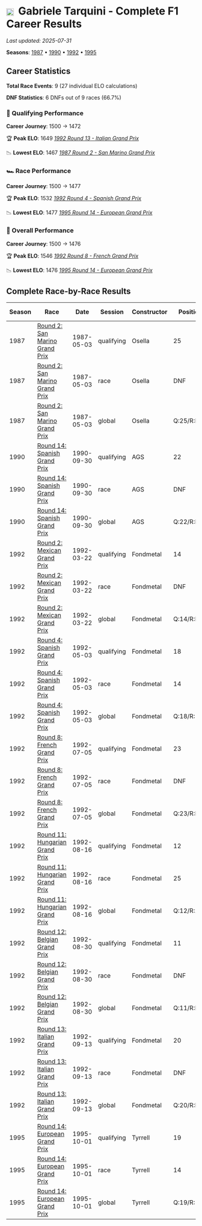 # <img src="https://upload.wikimedia.org/wikipedia/commons/0/03/Flag_of_Italy.svg" alt="Italy" width="20" height="auto" style="vertical-align: middle; margin-right: 5px;" onerror="this.outerHTML='🇮🇹'; this.style.marginRight='5px';"/> Gabriele Tarquini - Complete F1 Career Results

*Last updated: 2025-07-31*

**Seasons**: [1987](../seasons/1987-season-report) • [1990](../seasons/1990-season-report) • [1992](../seasons/1992-season-report) • [1995](../seasons/1995-season-report)

## Career Statistics

**Total Race Events**: 9 (27 individual ELO calculations)

**DNF Statistics**: 6 DNFs out of 9 races (66.7%)

### 🏁 Qualifying Performance
**Career Journey**: 1500 → 1472

🏆 **Peak ELO**: 1649
   *[1992 Round 13 - Italian Grand Prix](../seasons/1992-season-report#round-13-italian-grand-prix)*

📉 **Lowest ELO**: 1467
   *[1987 Round 2 - San Marino Grand Prix](../seasons/1987-season-report#round-2-san-marino-grand-prix)*

### 🏎️ Race Performance
**Career Journey**: 1500 → 1477

🏆 **Peak ELO**: 1532
   *[1992 Round 4 - Spanish Grand Prix](../seasons/1992-season-report#round-4-spanish-grand-prix)*

📉 **Lowest ELO**: 1477
   *[1995 Round 14 - European Grand Prix](../seasons/1995-season-report#round-14-european-grand-prix)*

### 🌟 Overall Performance
**Career Journey**: 1500 → 1476

🏆 **Peak ELO**: 1546
   *[1992 Round 8 - French Grand Prix](../seasons/1992-season-report#round-8-french-grand-prix)*

📉 **Lowest ELO**: 1476
   *[1995 Round 14 - European Grand Prix](../seasons/1995-season-report#round-14-european-grand-prix)*


## Complete Race-by-Race Results

| Season | Race | Date | Session | Constructor | Position | Starting ELO | ELO Change | Final ELO | Teammate |
|--------|------|------|---------|-------------|----------|--------------|------------|-----------|----------|
| 1987 | [Round 2: San Marino Grand Prix](../seasons/1987-season-report#round-2-san-marino-grand-prix) | 1987-05-03 | qualifying | Osella | 25 | 1500 | -33 | 1467 | [<img src="https://upload.wikimedia.org/wikipedia/commons/0/03/Flag_of_Italy.svg" alt="Italy" width="20" height="auto" style="vertical-align: middle; margin-right: 5px;" onerror="this.outerHTML='🇮🇹'; this.style.marginRight='5px';"/> Alex Caffi](alex-caffi) |
| 1987 | [Round 2: San Marino Grand Prix](../seasons/1987-season-report#round-2-san-marino-grand-prix) | 1987-05-03 | race | Osella | DNF | 1500 | N/A | 1500 | [<img src="https://upload.wikimedia.org/wikipedia/commons/0/03/Flag_of_Italy.svg" alt="Italy" width="20" height="auto" style="vertical-align: middle; margin-right: 5px;" onerror="this.outerHTML='🇮🇹'; this.style.marginRight='5px';"/> Alex Caffi](alex-caffi) |
| 1987 | [Round 2: San Marino Grand Prix](../seasons/1987-season-report#round-2-san-marino-grand-prix) | 1987-05-03 | global | Osella | Q:25/R:DNF | 1500 | -10 | 1490 | [<img src="https://upload.wikimedia.org/wikipedia/commons/0/03/Flag_of_Italy.svg" alt="Italy" width="20" height="auto" style="vertical-align: middle; margin-right: 5px;" onerror="this.outerHTML='🇮🇹'; this.style.marginRight='5px';"/> Alex Caffi](alex-caffi) |
| 1990 | [Round 14: Spanish Grand Prix](../seasons/1990-season-report#round-14-spanish-grand-prix) | 1990-09-30 | qualifying | AGS | 22 | 1500 | +19 | 1519 | [<img src="https://upload.wikimedia.org/wikipedia/commons/c/c3/Flag_of_France.svg" alt="France" width="20" height="auto" style="vertical-align: middle; margin-right: 5px;" onerror="this.outerHTML='🇫🇷'; this.style.marginRight='5px';"/> Yannick Dalmas](yannick-dalmas) |
| 1990 | [Round 14: Spanish Grand Prix](../seasons/1990-season-report#round-14-spanish-grand-prix) | 1990-09-30 | race | AGS | DNF | 1500 | N/A | 1500 | [<img src="https://upload.wikimedia.org/wikipedia/commons/c/c3/Flag_of_France.svg" alt="France" width="20" height="auto" style="vertical-align: middle; margin-right: 5px;" onerror="this.outerHTML='🇫🇷'; this.style.marginRight='5px';"/> Yannick Dalmas](yannick-dalmas) |
| 1990 | [Round 14: Spanish Grand Prix](../seasons/1990-season-report#round-14-spanish-grand-prix) | 1990-09-30 | global | AGS | Q:22/R:DNF | 1500 | +6 | 1506 | [<img src="https://upload.wikimedia.org/wikipedia/commons/c/c3/Flag_of_France.svg" alt="France" width="20" height="auto" style="vertical-align: middle; margin-right: 5px;" onerror="this.outerHTML='🇫🇷'; this.style.marginRight='5px';"/> Yannick Dalmas](yannick-dalmas) |
| 1992 | [Round 2: Mexican Grand Prix](../seasons/1992-season-report#round-2-mexican-grand-prix) | 1992-03-22 | qualifying | Fondmetal | 14 | 1500 | +32 | 1532 | [<img src="https://upload.wikimedia.org/wikipedia/commons/f/f3/Flag_of_Switzerland.svg" alt="Switzerland" width="20" height="auto" style="vertical-align: middle; margin-right: 5px;" onerror="this.outerHTML='🇨🇭'; this.style.marginRight='5px';"/> Andrea Chiesa](andrea-chiesa) |
| 1992 | [Round 2: Mexican Grand Prix](../seasons/1992-season-report#round-2-mexican-grand-prix) | 1992-03-22 | race | Fondmetal | DNF | 1500 | N/A | 1500 | [<img src="https://upload.wikimedia.org/wikipedia/commons/f/f3/Flag_of_Switzerland.svg" alt="Switzerland" width="20" height="auto" style="vertical-align: middle; margin-right: 5px;" onerror="this.outerHTML='🇨🇭'; this.style.marginRight='5px';"/> Andrea Chiesa](andrea-chiesa) |
| 1992 | [Round 2: Mexican Grand Prix](../seasons/1992-season-report#round-2-mexican-grand-prix) | 1992-03-22 | global | Fondmetal | Q:14/R:DNF | 1500 | +10 | 1510 | [<img src="https://upload.wikimedia.org/wikipedia/commons/f/f3/Flag_of_Switzerland.svg" alt="Switzerland" width="20" height="auto" style="vertical-align: middle; margin-right: 5px;" onerror="this.outerHTML='🇨🇭'; this.style.marginRight='5px';"/> Andrea Chiesa](andrea-chiesa) |
| 1992 | [Round 4: Spanish Grand Prix](../seasons/1992-season-report#round-4-spanish-grand-prix) | 1992-05-03 | qualifying | Fondmetal | 18 | 1532 | +26 | 1558 | [<img src="https://upload.wikimedia.org/wikipedia/commons/f/f3/Flag_of_Switzerland.svg" alt="Switzerland" width="20" height="auto" style="vertical-align: middle; margin-right: 5px;" onerror="this.outerHTML='🇨🇭'; this.style.marginRight='5px';"/> Andrea Chiesa](andrea-chiesa) |
| 1992 | [Round 4: Spanish Grand Prix](../seasons/1992-season-report#round-4-spanish-grand-prix) | 1992-05-03 | race | Fondmetal | 14 | 1500 | +32 | 1532 | [<img src="https://upload.wikimedia.org/wikipedia/commons/f/f3/Flag_of_Switzerland.svg" alt="Switzerland" width="20" height="auto" style="vertical-align: middle; margin-right: 5px;" onerror="this.outerHTML='🇨🇭'; this.style.marginRight='5px';"/> Andrea Chiesa](andrea-chiesa) |
| 1992 | [Round 4: Spanish Grand Prix](../seasons/1992-season-report#round-4-spanish-grand-prix) | 1992-05-03 | global | Fondmetal | Q:18/R:14 | 1510 | +30 | 1540 | [<img src="https://upload.wikimedia.org/wikipedia/commons/f/f3/Flag_of_Switzerland.svg" alt="Switzerland" width="20" height="auto" style="vertical-align: middle; margin-right: 5px;" onerror="this.outerHTML='🇨🇭'; this.style.marginRight='5px';"/> Andrea Chiesa](andrea-chiesa) |
| 1992 | [Round 8: French Grand Prix](../seasons/1992-season-report#round-8-french-grand-prix) | 1992-07-05 | qualifying | Fondmetal | 23 | 1558 | +22 | 1580 | [<img src="https://upload.wikimedia.org/wikipedia/commons/f/f3/Flag_of_Switzerland.svg" alt="Switzerland" width="20" height="auto" style="vertical-align: middle; margin-right: 5px;" onerror="this.outerHTML='🇨🇭'; this.style.marginRight='5px';"/> Andrea Chiesa](andrea-chiesa) |
| 1992 | [Round 8: French Grand Prix](../seasons/1992-season-report#round-8-french-grand-prix) | 1992-07-05 | race | Fondmetal | DNF | 1532 | N/A | 1532 | [<img src="https://upload.wikimedia.org/wikipedia/commons/f/f3/Flag_of_Switzerland.svg" alt="Switzerland" width="20" height="auto" style="vertical-align: middle; margin-right: 5px;" onerror="this.outerHTML='🇨🇭'; this.style.marginRight='5px';"/> Andrea Chiesa](andrea-chiesa) |
| 1992 | [Round 8: French Grand Prix](../seasons/1992-season-report#round-8-french-grand-prix) | 1992-07-05 | global | Fondmetal | Q:23/R:DNF | 1540 | +7 | 1546 | [<img src="https://upload.wikimedia.org/wikipedia/commons/f/f3/Flag_of_Switzerland.svg" alt="Switzerland" width="20" height="auto" style="vertical-align: middle; margin-right: 5px;" onerror="this.outerHTML='🇨🇭'; this.style.marginRight='5px';"/> Andrea Chiesa](andrea-chiesa) |
| 1992 | [Round 11: Hungarian Grand Prix](../seasons/1992-season-report#round-11-hungarian-grand-prix) | 1992-08-16 | qualifying | Fondmetal | 12 | 1580 | +28 | 1607 | [Eric van de Poele](eric-van-de-poele) |
| 1992 | [Round 11: Hungarian Grand Prix](../seasons/1992-season-report#round-11-hungarian-grand-prix) | 1992-08-16 | race | Fondmetal | 25 | 1532 | -35 | 1497 | [Eric van de Poele](eric-van-de-poele) |
| 1992 | [Round 11: Hungarian Grand Prix](../seasons/1992-season-report#round-11-hungarian-grand-prix) | 1992-08-16 | global | Fondmetal | Q:12/R:25 | 1546 | -16 | 1530 | [Eric van de Poele](eric-van-de-poele) |
| 1992 | [Round 12: Belgian Grand Prix](../seasons/1992-season-report#round-12-belgian-grand-prix) | 1992-08-30 | qualifying | Fondmetal | 11 | 1607 | +23 | 1630 | [Eric van de Poele](eric-van-de-poele) |
| 1992 | [Round 12: Belgian Grand Prix](../seasons/1992-season-report#round-12-belgian-grand-prix) | 1992-08-30 | race | Fondmetal | DNF | 1497 | N/A | 1497 | [Eric van de Poele](eric-van-de-poele) |
| 1992 | [Round 12: Belgian Grand Prix](../seasons/1992-season-report#round-12-belgian-grand-prix) | 1992-08-30 | global | Fondmetal | Q:11/R:DNF | 1530 | +7 | 1537 | [Eric van de Poele](eric-van-de-poele) |
| 1992 | [Round 13: Italian Grand Prix](../seasons/1992-season-report#round-13-italian-grand-prix) | 1992-09-13 | qualifying | Fondmetal | 20 | 1630 | +19 | 1649 | [Eric van de Poele](eric-van-de-poele) |
| 1992 | [Round 13: Italian Grand Prix](../seasons/1992-season-report#round-13-italian-grand-prix) | 1992-09-13 | race | Fondmetal | DNF | 1497 | N/A | 1497 | [Eric van de Poele](eric-van-de-poele) |
| 1992 | [Round 13: Italian Grand Prix](../seasons/1992-season-report#round-13-italian-grand-prix) | 1992-09-13 | global | Fondmetal | Q:20/R:DNF | 1537 | +6 | 1543 | [Eric van de Poele](eric-van-de-poele) |
| 1995 | [Round 14: European Grand Prix](../seasons/1995-season-report#round-14-european-grand-prix) | 1995-10-01 | qualifying | Tyrrell | 19 | 1500 | -28 | 1472 | [<img src="https://upload.wikimedia.org/wikipedia/commons/b/bc/Flag_of_Finland.svg" alt="Finland" width="20" height="auto" style="vertical-align: middle; margin-right: 5px;" onerror="this.outerHTML='🇫🇮'; this.style.marginRight='5px';"/> Mika Salo](mika-salo) |
| 1995 | [Round 14: European Grand Prix](../seasons/1995-season-report#round-14-european-grand-prix) | 1995-10-01 | race | Tyrrell | 14 | 1500 | -23 | 1477 | [<img src="https://upload.wikimedia.org/wikipedia/commons/b/bc/Flag_of_Finland.svg" alt="Finland" width="20" height="auto" style="vertical-align: middle; margin-right: 5px;" onerror="this.outerHTML='🇫🇮'; this.style.marginRight='5px';"/> Mika Salo](mika-salo) |
| 1995 | [Round 14: European Grand Prix](../seasons/1995-season-report#round-14-european-grand-prix) | 1995-10-01 | global | Tyrrell | Q:19/R:14 | 1500 | -24 | 1476 | [<img src="https://upload.wikimedia.org/wikipedia/commons/b/bc/Flag_of_Finland.svg" alt="Finland" width="20" height="auto" style="vertical-align: middle; margin-right: 5px;" onerror="this.outerHTML='🇫🇮'; this.style.marginRight='5px';"/> Mika Salo](mika-salo) |
